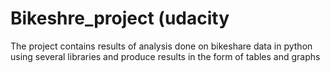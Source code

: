 # Bikeshre_project (udacity
The project contains results of analysis done on bikeshare data in python using several libraries and produce results in the form of tables and graphs
